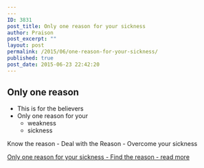 ```yaml
---
---
ID: 3831
post_title: Only one reason for your sickness
author: Praison
post_excerpt: ""
layout: post
permalink: /2015/06/one-reason-for-your-sickness/
published: true
post_date: 2015-06-23 22:42:20
---
```

<h2>Only one reason</h2>
<ul>
 	<li>This is for the believers</li>
 	<li>Only one reason for your
<ul>
 	<li>weakness</li>
 	<li>sickness</li>
</ul>
</li>
</ul>
Know the reason - Deal with the Reason - Overcome your sickness

<a href="https://mervinpraison.com/books/reason-for-sickness/">Only one reason for your sickness - Find the reason - read more</a>

&nbsp;